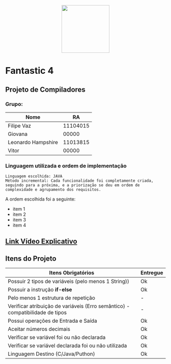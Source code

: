 <p align="center"><a target="_blank"><img src="https://upload.wikimedia.org/wikipedia/commons/b/be/Logo_UFABC.svg" width="150"></a></p>

# Fantastic 4 
## Projeto de Compiladores

### Grupo:

| Nome  | RA|
|-------|----|
| Filipe Vaz   | 11104015|
|Giovana| 00000|
| Leonardo Hampshire|11013815|
| Vitor | 00000|

### Linguagem utilizada e ordem de implementação
    Linguagem escolhida: JAVA
    Método incremental: Cada funcionalidade foi completamente criada, seguindo para a próxima, e a priorização se deu em ordem de complexidade e agrupamento dos requisitos.

A ordem escolhida foi a seguinte:
- item 1
- item 2
- item 3
- item 4

## **[Link Vídeo Explicativo](https://youtube.com.br)**

## Itens do Projeto

| Itens Obrigatórios  |  Entregue  |
| ------------------- | ------------------- |
|  Possuir 2 tipos de variáveis (pelo menos 1 String))                            |  Ok|
|  Possuir a instrução **if-else**                                                |  Ok |
|  Pelo menos 1 estrutura de repetição                                            |  - |
|  Verificar atribuição de variáveis (Erro semântico) - compatibilidade de tipos  |  - |
|  Possui operações de Entrada e Saída                                            | Ok |
|  Aceitar números decimais                                                       |  Ok |
|  Verificar se variável foi ou não declarada                                     |  Ok |
|  Verificar se variável declarada foi ou não utilizada                           |  Ok |
|  Linguagem Destino (C/Java/Puthon)                                              |  Ok |
